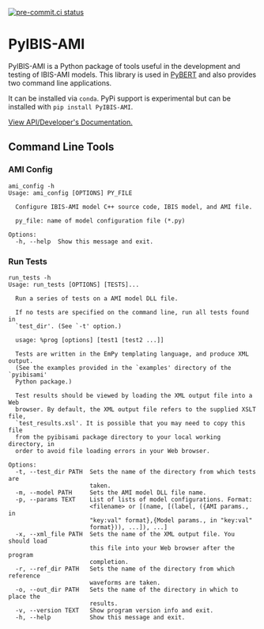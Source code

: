 [![pre-commit.ci status](https://results.pre-commit.ci/badge/github/capn-freako/PyAMI/master.svg)](https://results.pre-commit.ci/latest/github/capn-freako/PyAMI/master)

# PyIBIS-AMI

PyIBIS-AMI is a Python package of tools useful in the development and testing of IBIS-AMI models.
This library is used in [PyBERT](https://github.com/capn-freako/PyBERT) and also provides two
command line applications.

It can be installed via `conda`.  PyPi support is experimental but can be installed with
 `pip install PyIBIS-AMI`.

[View API/Developer's Documentation.](https://pyibis-ami.readthedocs.io/en/latest/)

## Command Line Tools

### AMI Config

```shell
ami_config -h
Usage: ami_config [OPTIONS] PY_FILE

  Configure IBIS-AMI model C++ source code, IBIS model, and AMI file.

  py_file: name of model configuration file (*.py)

Options:
  -h, --help  Show this message and exit.
```

### Run Tests

```shell
run_tests -h
Usage: run_tests [OPTIONS] [TESTS]...

  Run a series of tests on a AMI model DLL file.

  If no tests are specified on the command line, run all tests found in
  `test_dir'. (See `-t' option.)

  usage: %prog [options] [test1 [test2 ...]]

  Tests are written in the EmPy templating language, and produce XML output.
  (See the examples provided in the `examples' directory of the `pyibisami'
  Python package.)

  Test results should be viewed by loading the XML output file into a Web
  browser. By default, the XML output file refers to the supplied XSLT file,
  `test_results.xsl'. It is possible that you may need to copy this file
  from the pyibisami package directory to your local working directory, in
  order to avoid file loading errors in your Web browser.

Options:
  -t, --test_dir PATH  Sets the name of the directory from which tests are
                       taken.
  -m, --model PATH     Sets the AMI model DLL file name.
  -p, --params TEXT    List of lists of model configurations. Format:
                       <filename> or [(name, [(label, ({AMI params., in
                       "key:val" format},{Model params., in "key:val"
                       format})), ...]), ...]
  -x, --xml_file PATH  Sets the name of the XML output file. You should load
                       this file into your Web browser after the program
                       completion.
  -r, --ref_dir PATH   Sets the name of the directory from which reference
                       waveforms are taken.
  -o, --out_dir PATH   Sets the name of the directory in which to place the
                       results.
  -v, --version TEXT   Show program version info and exit.
  -h, --help           Show this message and exit.
  ```
